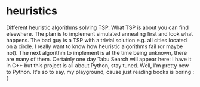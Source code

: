 # heuristics
Different heuristic algorithms solving TSP. What TSP is about you can find elsewhere.
The plan is to implement simulated annealing first and look what happens. The bad guy is a TSP with a trivial solution e.g. all cities located on a circle. I really want to know how heuristic algorithms fail (or maybe not). The next algorithm to implement is at the time being unknown, there are many of them. Certainly one day Tabu Search will appear here: I have it in C++ but this project is all about Python, stay tuned.
Well, I'm pretty new to Python. It's so to say, my playground, cause just reading books is boring :(
